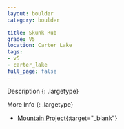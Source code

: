```yaml
---
layout: boulder
category: boulder

title: Skunk Rub
grade: V5
location: Carter Lake
tags:
- v5
- carter_lake
full_page: false
---
```



Description
{: .largetype}


More Info
{: .largetype}
- [Mountain Project](https://www.mountainproject.com/route/106055181/skunk-rub){:target="_blank"}
